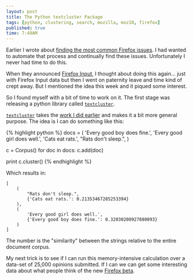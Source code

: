 ```yaml
---
layout: post
title: The Python textcluster Package
tags: [python, clustering, search, mozilla, moz10, firefox]
published: true
time: 7:49AM
---
```


[1]: http://davedash.com/2010/03/18/finding-the-most-common-firefox-issues/
[fi]: http://aakash.doesthings.com/2010/06/25/hi-my-name-is-firefox-input/
[g]: http://davedash.com/2010/07/08/the-python-textcluster-package/

Earlier I wrote about [finding the most common Firefox issues][1].  I had
wanted to automate that process and continually find these issues.
Unfortunately I never had time to do this.

When they announced [Firefox Input][fi], I thought about doing this again...
just with Firefox Input data but then I went on paternity leave and time kind
of crept away.  But I mentioned the idea this week and it piqued some interest.

So I found myself with a bit of time to work on it.  The first stage was
releasing a python library called [`textcluster`][g].

[`textcluster`][g] takes the [work I did earlier][1] and makes it a bit more
general purpose.  The idea is I can do something like this:

{% highlight python %}
docs = (
        'Every good boy does fine.',
        'Every good girl does well.',
        'Cats eat rats.',
        "Rats don't sleep.",
        )

c = Corpus()
for doc in docs:
    c.add(doc)

print c.cluster()
{% endhighlight %}

Which results in:

    [
        (
            "Rats don't sleep.",
            {'Cats eat rats.': 0.21353467285253394}
        ),
        (
            'Every good girl does well.',
            {'Every good boy does fine.': 0.32030200927880093}
        )
    ]


The number is the "similarity" between the strings relative to the entire
document corpus.

My next trick is to see if I can run this memory-intensive calculation over a
data-set of 25,000 opinions submitted.  If I can we can get some interesting
data about what people think of the new [Firefox beta][b].

[b]: http://www.mozilla.com/en-US/firefox/all-beta.html
